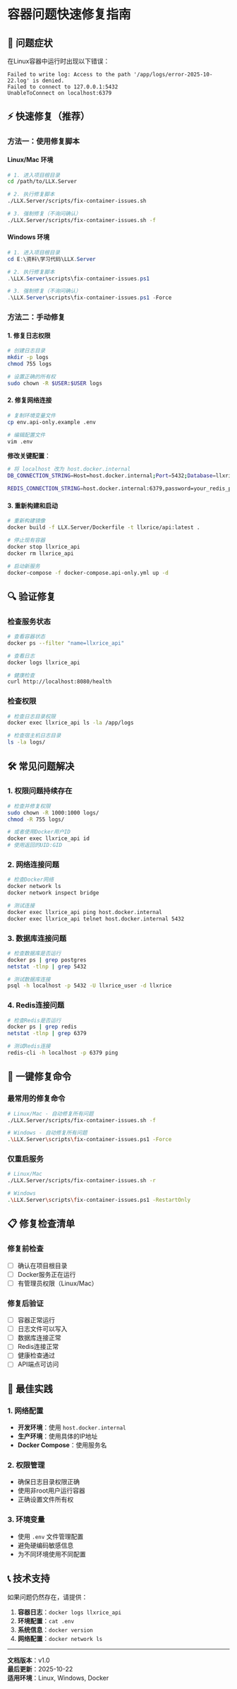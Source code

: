 # 容器问题快速修复指南

## 🚨 问题症状

在Linux容器中运行时出现以下错误：

```
Failed to write log: Access to the path '/app/logs/error-2025-10-22.log' is denied.
Failed to connect to 127.0.0.1:5432
UnableToConnect on localhost:6379
```

## ⚡ 快速修复（推荐）

### 方法一：使用修复脚本

#### Linux/Mac 环境

```bash
# 1. 进入项目根目录
cd /path/to/LLX.Server

# 2. 执行修复脚本
./LLX.Server/scripts/fix-container-issues.sh

# 3. 强制修复（不询问确认）
./LLX.Server/scripts/fix-container-issues.sh -f
```

#### Windows 环境

```powershell
# 1. 进入项目根目录
cd E:\资料\学习代码\LLX.Server

# 2. 执行修复脚本
.\LLX.Server\scripts\fix-container-issues.ps1

# 3. 强制修复（不询问确认）
.\LLX.Server\scripts\fix-container-issues.ps1 -Force
```

### 方法二：手动修复

#### 1. 修复日志权限

```bash
# 创建日志目录
mkdir -p logs
chmod 755 logs

# 设置正确的所有权
sudo chown -R $USER:$USER logs
```

#### 2. 修复网络连接

```bash
# 复制环境变量文件
cp env.api-only.example .env

# 编辑配置文件
vim .env
```

**修改关键配置**：

```bash
# 将 localhost 改为 host.docker.internal
DB_CONNECTION_STRING=Host=host.docker.internal;Port=5432;Database=llxrice;Username=llxrice_user;Password=your_password;Pooling=true;Minimum Pool Size=5;Maximum Pool Size=100;Command Timeout=30

REDIS_CONNECTION_STRING=host.docker.internal:6379,password=your_redis_password,ssl=false,abortConnect=false
```

#### 3. 重新构建和启动

```bash
# 重新构建镜像
docker build -f LLX.Server/Dockerfile -t llxrice/api:latest .

# 停止现有容器
docker stop llxrice_api
docker rm llxrice_api

# 启动新服务
docker-compose -f docker-compose.api-only.yml up -d
```

## 🔍 验证修复

### 检查服务状态

```bash
# 查看容器状态
docker ps --filter "name=llxrice_api"

# 查看日志
docker logs llxrice_api

# 健康检查
curl http://localhost:8080/health
```

### 检查权限

```bash
# 检查日志目录权限
docker exec llxrice_api ls -la /app/logs

# 检查宿主机日志目录
ls -la logs/
```

## 🛠️ 常见问题解决

### 1. 权限问题持续存在

```bash
# 检查并修复权限
sudo chown -R 1000:1000 logs/
chmod -R 755 logs/

# 或者使用Docker用户ID
docker exec llxrice_api id
# 使用返回的UID:GID
```

### 2. 网络连接问题

```bash
# 检查Docker网络
docker network ls
docker network inspect bridge

# 测试连接
docker exec llxrice_api ping host.docker.internal
docker exec llxrice_api telnet host.docker.internal 5432
```

### 3. 数据库连接问题

```bash
# 检查数据库是否运行
docker ps | grep postgres
netstat -tlnp | grep 5432

# 测试数据库连接
psql -h localhost -p 5432 -U llxrice_user -d llxrice
```

### 4. Redis连接问题

```bash
# 检查Redis是否运行
docker ps | grep redis
netstat -tlnp | grep 6379

# 测试Redis连接
redis-cli -h localhost -p 6379 ping
```

## 🚀 一键修复命令

### 最常用的修复命令

```bash
# Linux/Mac - 自动修复所有问题
./LLX.Server/scripts/fix-container-issues.sh -f

# Windows - 自动修复所有问题
.\LLX.Server\scripts\fix-container-issues.ps1 -Force
```

### 仅重启服务

```bash
# Linux/Mac
./LLX.Server/scripts/fix-container-issues.sh -r

# Windows
.\LLX.Server\scripts\fix-container-issues.ps1 -RestartOnly
```

## 📋 修复检查清单

### 修复前检查

- [ ] 确认在项目根目录
- [ ] Docker服务正在运行
- [ ] 有管理员权限（Linux/Mac）

### 修复后验证

- [ ] 容器正常运行
- [ ] 日志文件可以写入
- [ ] 数据库连接正常
- [ ] Redis连接正常
- [ ] 健康检查通过
- [ ] API端点可访问

## 🎯 最佳实践

### 1. 网络配置

- **开发环境**：使用 `host.docker.internal`
- **生产环境**：使用具体的IP地址
- **Docker Compose**：使用服务名

### 2. 权限管理

- 确保日志目录权限正确
- 使用非root用户运行容器
- 正确设置文件所有权

### 3. 环境变量

- 使用 `.env` 文件管理配置
- 避免硬编码敏感信息
- 为不同环境使用不同配置

## 📞 技术支持

如果问题仍然存在，请提供：

1. **容器日志**：`docker logs llxrice_api`
2. **环境配置**：`cat .env`
3. **系统信息**：`docker version`
4. **网络配置**：`docker network ls`

---

**文档版本**：v1.0  
**最后更新**：2025-10-22  
**适用环境**：Linux, Windows, Docker
